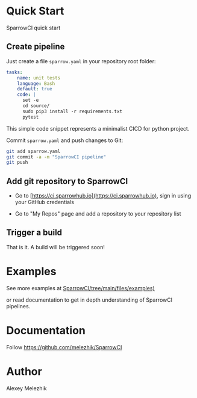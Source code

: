 # Quick Start

SparrowCI quick start

## Create pipeline 

Just create a file `sparrow.yaml` in your repository root folder:

```yaml
tasks:
    name: unit tests
    language: Bash
    default: true
    code: |
      set -e
      cd source/
      sudo pip3 install -r requirements.txt
      pytest
```

This simple code snippet represents a minimalist CICD for python 
project.

Commit `sparrow.yaml` and push changes to Git:

```bash
git add sparrow.yaml
git commit -a -m "SparrowCI pipeline"
git push
```

## Add git repository to SparrowCI

* Go to [https://ci.sparrowhub.io](https://ci.sparrowhub.io), sign in
using your GitHub credentials

* Go to "My Repos" page and add a repository to your repository list


## Trigger a build

That is it. A build will be triggered soon!

# Examples

See more examples at [SparrowCI/tree/main/files/examples)](https://github.com/melezhik/SparrowCI/tree/main/files/examples)

or read documentation to get in depth understanding of SparrowCI pipelines.


# Documentation

Follow https://github.com/melezhik/SparrowCI

# Author

Alexey Melezhik

